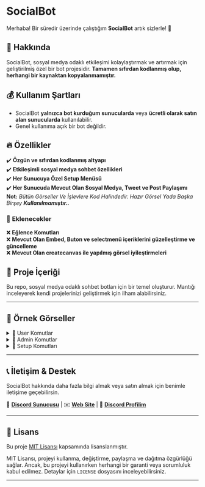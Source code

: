 # **SocialBot**  

Merhaba! Bir süredir üzerinde çalıştığım **SocialBot** artık sizlerle! 🎉  

## 🚀 **Hakkında**  
SocialBot, sosyal medya odaklı etkileşimi kolaylaştırmak ve artırmak için geliştirilmiş özel bir bot projesidir. **Tamamen sıfırdan kodlanmış olup, herhangi bir kaynaktan kopyalanmamıştır.**  

## 💰 **Kullanım Şartları**  
- SocialBot **yalnızca bot kurduğum sunucularda** veya **ücretli olarak satın alan sunucularda** kullanılabilir.  
- Genel kullanıma açık bir bot değildir.  

## 🔥 **Özellikler**  
✔️ **Özgün ve sıfırdan kodlanmış altyapı**  
✔️ **Etkileşimli sosyal medya sohbet özellikleri**  
✔️ **Her Sunucuya Özel Setup Menüsü**  
✔️ **Her Sunucuda Mevcut Olan Sosyal Medya, Tweet ve Post Paylaşımı**  
**Not:** *Bütün Görseller Ve İşlevlere Kod Halindedir. Hazır Görsel Yada Başka Birşey **Kullanılmamıştır..*** 

### 💎 **Eklenecekler**
❌ **Eğlence Komutları**  
❌ **Mevcut Olan Embed, Buton ve selectmenü içeriklerini güzelleştirme ve güncelleme**  
❌ **Mevcut Olan createcanvas ile yapılmış görsel iyileştirmeleri**  

## 📌 **Proje İçeriği**  
Bu repo, sosyal medya odaklı sohbet botları için bir temel oluşturur. Mantığı inceleyerek kendi projelerinizi geliştirmek için ilham alabilirsiniz.  

---

## 📸 **Örnek Görseller**  

<details>
  <summary>📌 User Komutlar</summary>

  ![image]()  
  ![image]()  

</details>

<details>
  <summary>📌 Admin Komutlar</summary>

  ![image]()  

</details>

<details>
  <summary>📌 Setup Komutları</summary>

  ![image]()  

</details>

---

## 📞 **İletişim & Destek**  
SocialBot hakkında daha fazla bilgi almak veya satın almak için benimle iletişime geçebilirsin.  

🔗 **[Discord Sunucusu](https://discord.gg/junior)**  |  ✉️ **[Web Site](https://juniordev.com.tr)** | 👤 **[Discord Profilim](https://discord.com/users/332973153531985930)**

---

## 📜 **Lisans**  
Bu proje [MIT Lisansı](https://opensource.org/licenses/MIT) kapsamında lisanslanmıştır.  

MIT Lisansı, projeyi kullanma, değiştirme, paylaşma ve dağıtma özgürlüğü sağlar. Ancak, bu projeyi kullanırken herhangi bir garanti veya sorumluluk kabul edilmez. Detaylar için `LICENSE` dosyasını inceleyebilirsiniz.  

---
